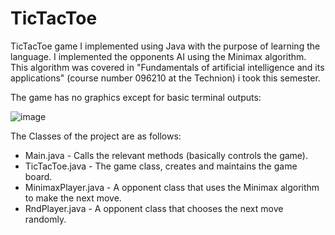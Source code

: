 # TicTacToe

TicTacToe game I implemented using Java with the purpose of learning the language.
I implemented the opponents AI using the Minimax algorithm.  This algorithm was covered in "Fundamentals of artificial intelligence and its applications"  (course number 096210 at the Technion) i took this semester.

The game has no graphics except for basic terminal outputs:

![image](https://user-images.githubusercontent.com/75043268/229348539-9a95393c-19b8-496b-91b8-00244736eb00.png)


The Classes of the project are as follows:
* Main.java - Calls the relevant methods (basically controls the game).
* TicTacToe.java - The game class, creates and maintains the game board.
* MinimaxPlayer.java - A opponent class that uses the Minimax algorithm to make the next move.
* RndPlayer.java - A opponent class that chooses the next move randomly.
